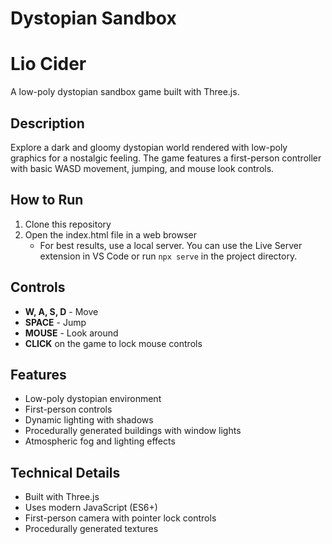 # Dystopian Sandbox

# Lio Cider

A low-poly dystopian sandbox game built with Three.js.

## Description

Explore a dark and gloomy dystopian world rendered with low-poly graphics for a nostalgic feeling. The game features a first-person controller with basic WASD movement, jumping, and mouse look controls.

## How to Run

1. Clone this repository
2. Open the index.html file in a web browser
   - For best results, use a local server. You can use the Live Server extension in VS Code or run `npx serve` in the project directory.

## Controls

- **W, A, S, D** - Move
- **SPACE** - Jump
- **MOUSE** - Look around
- **CLICK** on the game to lock mouse controls

## Features

- Low-poly dystopian environment
- First-person controls
- Dynamic lighting with shadows
- Procedurally generated buildings with window lights
- Atmospheric fog and lighting effects

## Technical Details

- Built with Three.js
- Uses modern JavaScript (ES6+)
- First-person camera with pointer lock controls
- Procedurally generated textures 